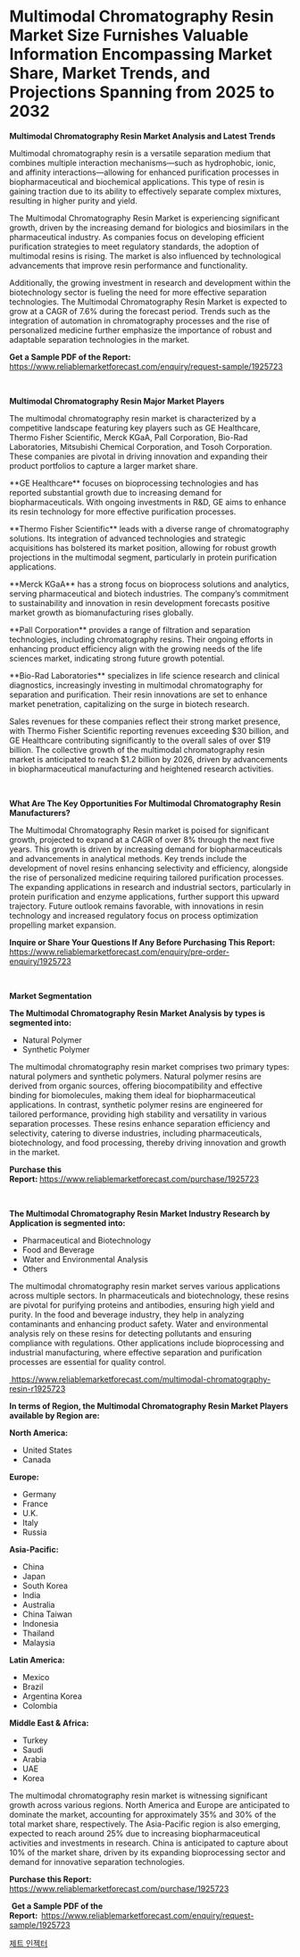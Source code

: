 <p><h1>Multimodal Chromatography Resin Market Size Furnishes Valuable Information Encompassing Market Share, Market Trends, and Projections Spanning from 2025 to 2032</h1></p><p><strong>Multimodal Chromatography Resin Market Analysis and Latest Trends</strong></p>
<p><p>Multimodal chromatography resin is a versatile separation medium that combines multiple interaction mechanisms—such as hydrophobic, ionic, and affinity interactions—allowing for enhanced purification processes in biopharmaceutical and biochemical applications. This type of resin is gaining traction due to its ability to effectively separate complex mixtures, resulting in higher purity and yield.</p><p>The Multimodal Chromatography Resin Market is experiencing significant growth, driven by the increasing demand for biologics and biosimilars in the pharmaceutical industry. As companies focus on developing efficient purification strategies to meet regulatory standards, the adoption of multimodal resins is rising. The market is also influenced by technological advancements that improve resin performance and functionality.</p><p>Additionally, the growing investment in research and development within the biotechnology sector is fueling the need for more effective separation technologies. The Multimodal Chromatography Resin Market is expected to grow at a CAGR of 7.6% during the forecast period. Trends such as the integration of automation in chromatography processes and the rise of personalized medicine further emphasize the importance of robust and adaptable separation technologies in the market.</p></p>
<p><strong>Get a Sample PDF of the Report:&nbsp;</strong> <a href="https://www.reliablemarketforecast.com/enquiry/request-sample/1925723?utm_campaign=1080&utm_medium=2&utm_source=Github&utm_content=ia&utm_term=15012025&utm_id=multimodal-chromatography-resin">https://www.reliablemarketforecast.com/enquiry/request-sample/1925723</a></p>
<p>&nbsp;</p>
<p><strong>Multimodal Chromatography Resin Major Market Players</strong></p>
<p><p>The multimodal chromatography resin market is characterized by a competitive landscape featuring key players such as GE Healthcare, Thermo Fisher Scientific, Merck KGaA, Pall Corporation, Bio-Rad Laboratories, Mitsubishi Chemical Corporation, and Tosoh Corporation. These companies are pivotal in driving innovation and expanding their product portfolios to capture a larger market share.</p><p>**GE Healthcare** focuses on bioprocessing technologies and has reported substantial growth due to increasing demand for biopharmaceuticals. With ongoing investments in R&D, GE aims to enhance its resin technology for more effective purification processes.</p><p>**Thermo Fisher Scientific** leads with a diverse range of chromatography solutions. Its integration of advanced technologies and strategic acquisitions has bolstered its market position, allowing for robust growth projections in the multimodal segment, particularly in protein purification applications.</p><p>**Merck KGaA** has a strong focus on bioprocess solutions and analytics, serving pharmaceutical and biotech industries. The company’s commitment to sustainability and innovation in resin development forecasts positive market growth as biomanufacturing rises globally.</p><p>**Pall Corporation** provides a range of filtration and separation technologies, including chromatography resins. Their ongoing efforts in enhancing product efficiency align with the growing needs of the life sciences market, indicating strong future growth potential.</p><p>**Bio-Rad Laboratories** specializes in life science research and clinical diagnostics, increasingly investing in multimodal chromatography for separation and purification. Their resin innovations are set to enhance market penetration, capitalizing on the surge in biotech research.</p><p>Sales revenues for these companies reflect their strong market presence, with Thermo Fisher Scientific reporting revenues exceeding $30 billion, and GE Healthcare contributing significantly to the overall sales of over $19 billion. The collective growth of the multimodal chromatography resin market is anticipated to reach $1.2 billion by 2026, driven by advancements in biopharmaceutical manufacturing and heightened research activities.</p></p>
<p>&nbsp;</p>
<p><strong>What Are The Key Opportunities For Multimodal Chromatography Resin Manufacturers?</strong></p>
<p><p>The Multimodal Chromatography Resin market is poised for significant growth, projected to expand at a CAGR of over 8% through the next five years. This growth is driven by increasing demand for biopharmaceuticals and advancements in analytical methods. Key trends include the development of novel resins enhancing selectivity and efficiency, alongside the rise of personalized medicine requiring tailored purification processes. The expanding applications in research and industrial sectors, particularly in protein purification and enzyme applications, further support this upward trajectory. Future outlook remains favorable, with innovations in resin technology and increased regulatory focus on process optimization propelling market expansion.</p></p>
<p><strong>Inquire or Share Your Questions If Any Before Purchasing This Report:</strong> <a href="https://www.reliablemarketforecast.com/enquiry/pre-order-enquiry/1925723?utm_campaign=1080&utm_medium=2&utm_source=Github&utm_content=ia&utm_term=15012025&utm_id=multimodal-chromatography-resin">https://www.reliablemarketforecast.com/enquiry/pre-order-enquiry/1925723</a></p>
<p>&nbsp;</p>
<p><strong>Market Segmentation</strong></p>
<p><strong>The Multimodal Chromatography Resin Market Analysis by types is segmented into:</strong></p>
<p><ul><li>Natural Polymer</li><li>Synthetic Polymer</li></ul></p>
<p><p>The multimodal chromatography resin market comprises two primary types: natural polymers and synthetic polymers. Natural polymer resins are derived from organic sources, offering biocompatibility and effective binding for biomolecules, making them ideal for biopharmaceutical applications. In contrast, synthetic polymer resins are engineered for tailored performance, providing high stability and versatility in various separation processes. These resins enhance separation efficiency and selectivity, catering to diverse industries, including pharmaceuticals, biotechnology, and food processing, thereby driving innovation and growth in the market.</p></p>
<p><strong>Purchase this Report:&nbsp;</strong><a href="https://www.reliablemarketforecast.com/purchase/1925723?utm_campaign=1080&utm_medium=2&utm_source=Github&utm_content=ia&utm_term=15012025&utm_id=multimodal-chromatography-resin">https://www.reliablemarketforecast.com/purchase/1925723</a></p>
<p>&nbsp;</p>
<p><strong>The Multimodal Chromatography Resin Market Industry Research by Application is segmented into:</strong></p>
<p><ul><li>Pharmaceutical and Biotechnology</li><li>Food and Beverage</li><li>Water and Environmental Analysis</li><li>Others</li></ul></p>
<p><p>The multimodal chromatography resin market serves various applications across multiple sectors. In pharmaceuticals and biotechnology, these resins are pivotal for purifying proteins and antibodies, ensuring high yield and purity. In the food and beverage industry, they help in analyzing contaminants and enhancing product safety. Water and environmental analysis rely on these resins for detecting pollutants and ensuring compliance with regulations. Other applications include bioprocessing and industrial manufacturing, where effective separation and purification processes are essential for quality control.</p></p>
<p><a href="https://www.reliablemarketforecast.com/multimodal-chromatography-resin-r1925723?utm_campaign=1080&utm_medium=2&utm_source=Github&utm_content=ia&utm_term=15012025&utm_id=multimodal-chromatography-resin">&nbsp;https://www.reliablemarketforecast.com/multimodal-chromatography-resin-r1925723</a></p>
<p><strong>In terms of Region, the Multimodal Chromatography Resin Market Players available by Region are:</strong></p>
<p>
    <p> <strong> North America: </strong>
        <ul>
            <li>United States</li>
            <li>Canada</li>
        </ul>
        </p> 
    <p> <strong> Europe: </strong>
        <ul>
            <li>Germany</li>
            <li>France</li>
            <li>U.K.</li>
            <li>Italy</li>
            <li>Russia</li>
        </ul>
        </p> 
    <p> <strong> Asia-Pacific: </strong>
        <ul>
            <li>China</li>
            <li>Japan</li>
            <li>South Korea</li>
            <li>India</li>
            <li>Australia</li>
            <li>China Taiwan</li>
            <li>Indonesia</li>
            <li>Thailand</li>
            <li>Malaysia</li>
        </ul>
        </p> 
    <p> <strong> Latin America: </strong>
        <ul>
            <li>Mexico</li>
            <li>Brazil</li>
            <li>Argentina Korea</li>
            <li>Colombia</li>
        </ul>
        </p> 
    <p> <strong> Middle East & Africa: </strong>
        <ul>
            <li>Turkey</li>
            <li>Saudi</li>
            <li>Arabia</li>
            <li>UAE</li>
            <li>Korea</li>
        </ul>
    </p>
    </p>
<p><p>The multimodal chromatography resin market is witnessing significant growth across various regions. North America and Europe are anticipated to dominate the market, accounting for approximately 35% and 30% of the total market share, respectively. The Asia-Pacific region is also emerging, expected to reach around 25% due to increasing biopharmaceutical activities and investments in research. China is anticipated to capture about 10% of the market share, driven by its expanding bioprocessing sector and demand for innovative separation technologies.</p></p>
<p><strong>Purchase this Report: </strong><a href="https://www.reliablemarketforecast.com/purchase/1925723?utm_campaign=1080&utm_medium=2&utm_source=Github&utm_content=ia&utm_term=15012025&utm_id=multimodal-chromatography-resin">https://www.reliablemarketforecast.com/purchase/1925723</a></p>
<p>&nbsp;<strong>Get a Sample PDF of the Report:&nbsp;&nbsp;</strong><a href="https://www.reliablemarketforecast.com/enquiry/request-sample/1925723?utm_campaign=1080&utm_medium=2&utm_source=Github&utm_content=ia&utm_term=15012025&utm_id=multimodal-chromatography-resin">https://www.reliablemarketforecast.com/enquiry/request-sample/1925723</a></p>
<p><strong></strong></p>
<p><p><a href="https://github.com/sougarounis/Market-Research-Report-List-6/blob/main/554940931173.md?utm_campaign=1080&utm_medium=2&utm_source=Github&utm_content=ia&utm_term=15012025&utm_id=multimodal-chromatography-resin">제트 인젝터</a></p></p>